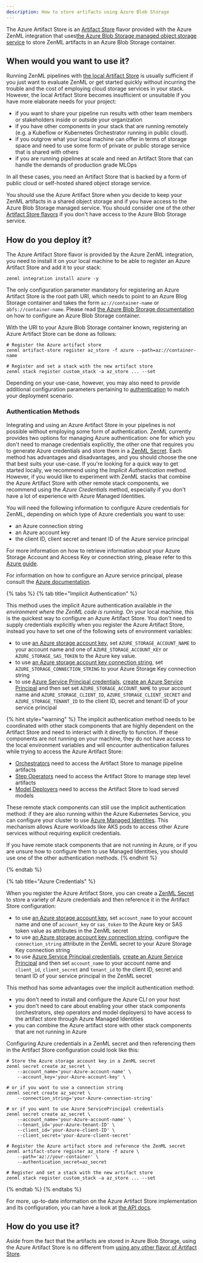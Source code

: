 ```yaml
---
description: How to store artifacts using Azure Blob Storage
---
```


The Azure Artifact Store is an [Artifact Store](./artifact-stores.md) flavor 
provided with the Azure ZenML integration that uses[the Azure Blob Storage managed object storage service](https://azure.microsoft.com/en-us/services/storage/blobs/)
to store ZenML artifacts in an Azure Blob Storage container.

## When would you want to use it?

Running ZenML pipelines with [the local Artifact Store](./local.md) is usually
sufficient if you just want to evaluate ZenML or get started quickly without
incurring the trouble and the cost of employing cloud storage services in your
stack. However, the local Artifact Store becomes insufficient or unsuitable if
you have more elaborate needs for your project:

* if you want to share your pipeline run results with other team members or
stakeholders inside or outside your organization
* if you have other components in your stack that are running remotely (e.g. a
Kubeflow or Kubernetes Orchestrator running in public cloud).
* if you outgrow what your local machine can offer in terms of storage space and
need to use some form of private or public storage service that is shared with
others
* if you are running pipelines at scale and need an Artifact Store that can
handle the demands of production grade MLOps

In all these cases, you need an Artifact Store that is backed by a form of
public cloud or self-hosted shared object storage service.

You should use the Azure Artifact Store when you decide to keep your ZenML
artifacts in a shared object storage and if you have access to the Azure Blob
Storage managed service. You should consider one of the other 
[Artifact Store flavors](./artifact-stores.md#artifact-store-flavors)
if you don't have access to the Azure Blob Storage service.

## How do you deploy it?

The Azure Artifact Store flavor is provided by the Azure ZenML integration, you
need to install it on your local machine to be able to register an Azure
Artifact Store and add it to your stack:

```shell
zenml integration install azure -y
```

The only configuration parameter mandatory for registering an Azure Artifact
Store is the root path URI, which needs to point to an Azure Blog Storage
container and takes the form `az://container-name` or `abfs://container-name`.
Please read [the Azure Blob Storage documentation](https://docs.microsoft.com/en-us/azure/storage/blobs/storage-quickstart-blobs-portal)
on how to configure an Azure Blob Storage container.

With the URI to your Azure Blob Storage container known, registering an Azure
Artifact Store can be done as follows:

```shell
# Register the Azure artifact store
zenml artifact-store register az_store -f azure --path=az://container-name

# Register and set a stack with the new artifact store
zenml stack register custom_stack -a az_store ... --set
```

Depending on your use-case, however, you may also need to provide additional
configuration parameters pertaining to [authentication](#authentication-methods)
to match your deployment scenario.

### Authentication Methods

Integrating and using an Azure Artifact Store in your pipelines is not
possible without employing some form of authentication. ZenML currently provides
two options for managing Azure authentication: one for which you don't need to
manage credentials explicitly, the other one that requires you to generate
Azure credentials and store them in a
[ZenML Secret](../../advanced-guide/practical/secrets-management.md). Each
method has advantages and disadvantages, and you should choose the one that
best suits your use-case. If you're looking for a quick way to get started
locally, we recommend using the *Implicit Authentication* method. However, if
you would like to experiment with ZenML stacks that combine the Azure Artifact
Store with other remote stack components, we recommend using the
*Azure Credentials* method, especially if you don't have a lot of experience
with Azure Managed Identities.

You will need the following information to configure Azure credentials for
ZenML, depending on which type of Azure credentials you want to use:

* an Azure connection string
* an Azure account key
* the client ID, client secret and tenant ID of the Azure service principal

For more information on how to retrieve information about your Azure Storage
Account and Access Key or connection string, please refer to this
[Azure guide](https://docs.microsoft.com/en-us/azure/storage/blobs/storage-quickstart-blobs-python?tabs=environment-variable-windows#copy-your-credentials-from-the-azure-portal).

For information on how to configure an Azure service principal, please consult
the [Azure documentation](https://docs.microsoft.com/en-us/azure/active-directory/develop/howto-create-service-principal-portal).

{% tabs %}
{% tab title="Implicit Authentication" %}

This method uses the implicit Azure authentication available _in the environment
where the ZenML code is running_. On your local machine, this is the quickest
way to configure an Azure Artifact Store. You don't need to supply credentials
explicitly when you register the Azure Artifact Store, instead you have to set
one of the following sets of environment variables:

* to use [an Azure storage account key](https://learn.microsoft.com/en-us/azure/storage/common/storage-account-keys-manage),
set `AZURE_STORAGE_ACCOUNT_NAME` to your account name and one of
`AZURE_STORAGE_ACCOUNT_KEY` or `AZURE_STORAGE_SAS_TOKEN` to the Azure key value.
* to use [an Azure storage account key connection string](https://learn.microsoft.com/en-us/azure/storage/common/storage-account-keys-manage),
set `AZURE_STORAGE_CONNECTION_STRING` to your Azure Storage Key connection
string
* to use [Azure Service Principal credentials](https://learn.microsoft.com/en-us/azure/active-directory/develop/app-objects-and-service-principals),
[create an Azure Service Principal](https://learn.microsoft.com/en-us/azure/active-directory/develop/howto-create-service-principal-portal)
and then set set `AZURE_STORAGE_ACCOUNT_NAME` to your account name and
`AZURE_STORAGE_CLIENT_ID`, `AZURE_STORAGE_CLIENT_SECRET` and
`AZURE_STORAGE_TENANT_ID` to the client ID, secret and tenant ID of your
service principal

{% hint style="warning" %}
The implicit authentication method needs to be coordinated with other stack
components that are highly dependent on the Artifact Store and need to interact
with it directly to function. If these components are not running on your
machine, they do not have access to the local environment variables and
will encounter authentication failures while trying to access the Azure Artifact
Store:

* [Orchestrators](../orchestrators/orchestrators.md) need to access the 
Artifact Store to manage pipeline artifacts
* [Step Operators](../step-operators/step-operators.md) need to access the 
Artifact Store to manage step level artifacts
* [Model Deployers](../model-deployers/model-deployers.md) need to access the 
Artifact Store to load served models

These remote stack components can still use the implicit authentication method:
if they are also running within the Azure Kubernetes Service, you can configure
your cluster to use [Azure Managed Identities](https://docs.microsoft.com/en-us/azure/aks/use-managed-identity).
This mechanism allows Azure workloads like AKS pods to access other Azure
services without requiring explicit credentials.

If you have remote stack components that are not running in Azure, or if
you are unsure how to configure them to use Managed Identities, you should use
one of the other authentication methods.
{% endhint %}

{% endtab %}

{% tab title="Azure Credentials" %}

When you register the Azure Artifact Store, you can create a
[ZenML Secret](../../advanced-guide/practical/secrets-management.md)
to store a variety of Azure credentials and then reference it in the Artifact
Store configuration:

* to use [an Azure storage account key](https://learn.microsoft.com/en-us/azure/storage/common/storage-account-keys-manage),
set `account_name` to your account name and one of `account_key` or `sas_token`
to the Azure key or SAS token value as attributes in the ZenML secret
* to use [an Azure storage account key connection string](https://learn.microsoft.com/en-us/azure/storage/common/storage-account-keys-manage),
configure the `connection_string` attribute in the ZenML secret to your Azure
Storage Key connection string
* to use [Azure Service Principal credentials](https://learn.microsoft.com/en-us/azure/active-directory/develop/app-objects-and-service-principals),
[create an Azure Service Principal](https://learn.microsoft.com/en-us/azure/active-directory/develop/howto-create-service-principal-portal)
and then set `account_name` to your account name and `client_id`,
`client_secret` and `tenant_id` to the client ID, secret and tenant ID of your
service principal in the ZenML secret

This method has some advantages over the implicit authentication method:

* you don't need to install and configure the Azure CLI on your host
* you don't need to care about enabling your other stack components
(orchestrators, step operators and model deployers) to have access to the
artifact store through Azure Managed Identities
* you can combine the Azure artifact store with other stack components that are
not running in Azure

Configuring Azure credentials in a ZenML secret and then referencing them in the
Artifact Store configuration could look like this:

```shell
# Store the Azure storage account key in a ZenML secret
zenml secret create az_secret \
    --account_name='your-Azure-account-name' \
    --account_key='your-Azure-account-key' \

# or if you want to use a connection string
zenml secret create az_secret \
    --connection_string='your-Azure-connection-string'

# or if you want to use Azure ServicePrincipal credentials
zenml secret create az_secret \
    --account_name='your-Azure-account-name' \
    --tenant_id='your-Azure-tenant-ID' \
    --client_id='your-Azure-client-ID' \
    --client_secret='your-Azure-client-secret'

# Register the Azure artifact store and reference the ZenML secret
zenml artifact-store register az_store -f azure \
    --path='az://your-container' \
    --authentication_secret=az_secret

# Register and set a stack with the new artifact store
zenml stack register custom_stack -a az_store ... --set
```

{% endtab %}
{% endtabs %}

For more, up-to-date information on the Azure Artifact Store implementation and
its configuration, you can have a look at [the API docs](https://apidocs.zenml.io/latest/integration_code_docs/integrations-azure/#zenml.integrations.azure.artifact_stores).

## How do you use it?

Aside from the fact that the artifacts are stored in Azure Blob Storage,
using the Azure Artifact Store is no different from [using any other flavor of Artifact Store](./artifact-stores.md#how-to-use-it).
